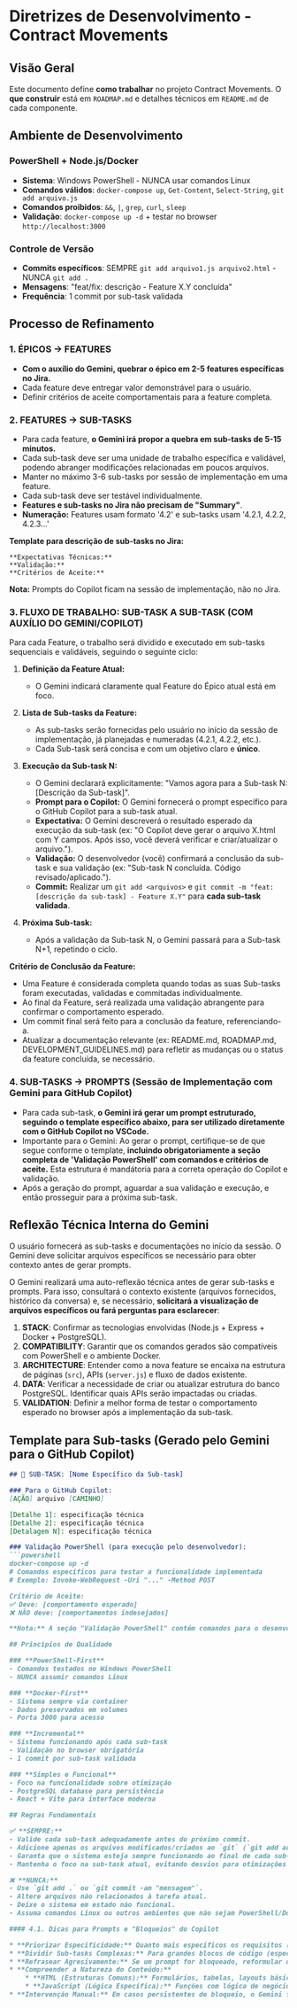 # Diretrizes de Desenvolvimento - Contract Movements

## Visão Geral

Este documento define **como trabalhar** no projeto Contract Movements. O **que construir** está em `ROADMAP.md` e detalhes técnicos em `README.md` de cada componente.

## Ambiente de Desenvolvimento

### **PowerShell + Node.js/Docker**
- **Sistema**: Windows PowerShell - NUNCA usar comandos Linux
- **Comandos válidos**: `docker-compose up`, `Get-Content`, `Select-String`, `git add arquivo.js`
- **Comandos proibidos**: `&&`, `|`, `grep`, `curl`, `sleep`
- **Validação**: `docker-compose up -d` + testar no browser `http://localhost:3000`

### **Controle de Versão**
- **Commits específicos**: SEMPRE `git add arquivo1.js arquivo2.html` - NUNCA `git add .`
- **Mensagens**: "feat/fix: descrição - Feature X.Y concluída"
- **Frequência**: 1 commit por sub-task validada

## Processo de Refinamento

### **1. ÉPICOS → FEATURES**
- **Com o auxílio do Gemini, quebrar o épico em 2-5 features específicas no Jira.**
- Cada feature deve entregar valor demonstrável para o usuário.
- Definir critérios de aceite comportamentais para a feature completa.

### **2. FEATURES → SUB-TASKS**
- Para cada feature, **o Gemini irá propor a quebra em sub-tasks de 5-15 minutos.**
- Cada sub-task deve ser uma unidade de trabalho específica e validável, podendo abranger modificações relacionadas em poucos arquivos.
- Manter no máximo 3-6 sub-tasks por sessão de implementação em uma feature.
- Cada sub-task deve ser testável individualmente.
- **Features e sub-tasks no Jira não precisam de "Summary"**.
- **Numeração:** Features usam formato '4.2' e sub-tasks usam '4.2.1, 4.2.2, 4.2.3...'

**Template para descrição de sub-tasks no Jira:**
```
**Expectativas Técnicas:**
**Validação:**  
**Critérios de Aceite:**
```

**Nota:** Prompts do Copilot ficam na sessão de implementação, não no Jira.

### 3. FLUXO DE TRABALHO: SUB-TASK A SUB-TASK (COM AUXÍLIO DO GEMINI/COPILOT)

Para cada Feature, o trabalho será dividido e executado em sub-tasks sequenciais e validáveis, seguindo o seguinte ciclo:

1.  **Definição da Feature Atual:**
    * O Gemini indicará claramente qual Feature do Épico atual está em foco.

2.  **Lista de Sub-tasks da Feature:**
    * As sub-tasks serão fornecidas pelo usuário no início da sessão de implementação, já planejadas e numeradas (4.2.1, 4.2.2, etc.).
    * Cada Sub-task será concisa e com um objetivo claro e **único**.

3.  **Execução da Sub-task N:**
    * O Gemini declarará explicitamente: "Vamos agora para a Sub-task N: [Descrição da Sub-task]".
    * **Prompt para o Copilot:** O Gemini fornecerá o prompt específico para o GitHub Copilot para a sub-task atual.
    * **Expectativa:** O Gemini descreverá o resultado esperado da execução da sub-task (ex: "O Copilot deve gerar o arquivo X.html com Y campos. Após isso, você deverá verificar e criar/atualizar o arquivo.").
    * **Validação:** O desenvolvedor (você) confirmará a conclusão da sub-task e sua validação (ex: "Sub-task N concluída. Código revisado/aplicado.").
    * **Commit:** Realizar um `git add <arquivos>` e `git commit -m "feat: [descrição da sub-task] - Feature X.Y"` para **cada sub-task validada**.

4.  **Próxima Sub-task:**
    * Após a validação da Sub-task N, o Gemini passará para a Sub-task N+1, repetindo o ciclo.

**Critério de Conclusão da Feature:**
* Uma Feature é considerada completa quando todas as suas Sub-tasks foram executadas, validadas e commitadas individualmente.
* Ao final da Feature, será realizada uma validação abrangente para confirmar o comportamento esperado.
* Um commit final será feito para a conclusão da feature, referenciando-a.
* Atualizar a documentação relevante (ex: README.md, ROADMAP.md, DEVELOPMENT_GUIDELINES.md) para refletir as mudanças ou o status da feature concluída, se necessário.

### 4. SUB-TASKS → PROMPTS (Sessão de Implementação com Gemini para GitHub Copilot)

- Para cada sub-task, **o Gemini irá gerar um prompt estruturado, seguindo o template específico abaixo, para ser utilizado diretamente com o GitHub Copilot no VSCode.**
- Importante para o Gemini: Ao gerar o prompt, certifique-se de que segue conforme o template, **incluindo obrigatoriamente a seção completa de 'Validação PowerShell' com comandos e critérios de aceite.** Esta estrutura é mandátoria para a correta operação do Copilot e validação.
- Após a geração do prompt, aguardar a sua validação e execução, e então prosseguir para a próxima sub-task.

## Reflexão Técnica Interna do Gemini

O usuário fornecerá as sub-tasks e documentações no início da sessão. O Gemini deve solicitar arquivos específicos se necessário para obter contexto antes de gerar prompts.

O Gemini realizará uma auto-reflexão técnica antes de gerar sub-tasks e prompts. Para isso, consultará o contexto existente (arquivos fornecidos, histórico da conversa) e, se necessário, **solicitará a visualização de arquivos específicos ou fará perguntas para esclarecer**:
1.  **STACK**: Confirmar as tecnologias envolvidas (Node.js + Express + Docker + PostgreSQL).
2.  **COMPATIBILITY**: Garantir que os comandos gerados são compatíveis com PowerShell e o ambiente Docker.
3.  **ARCHITECTURE**: Entender como a nova feature se encaixa na estrutura de páginas (`src`), APIs (`server.js`) e fluxo de dados existente.
4.  **DATA**: Verificar a necessidade de criar ou atualizar estrutura do banco PostgreSQL. Identificar quais APIs serão impactadas ou criadas.
5.  **VALIDATION**: Definir a melhor forma de testar o comportamento esperado no browser após a implementação da sub-task.

## Template para Sub-tasks (Gerado pelo Gemini para o GitHub Copilot)

```markdown
## 🎯 SUB-TASK: [Nome Específico da Sub-task]

### Para o GitHub Copilot:
[AÇÃO] arquivo [CAMINHO]

[Detalhe 1]: especificação técnica
[Detalhe 2]: especificação técnica
[Detalagem N]: especificação técnica

### Validação PowerShell (para execução pelo desenvolvedor):
```powershell
docker-compose up -d
# Comandos específicos para testar a funcionalidade implementada
# Exemplo: Invoke-WebRequest -Uri "..." -Method POST

Critério de Aceite:
✅ Deve: [comportamento esperado]
❌ NÃO deve: [comportamentos indesejados]

**Nota:** A seção "Validação PowerShell" contém comandos para o desenvolvedor executar após a implementação pelo Copilot, não instruções para o Copilot em si.

## Princípios de Qualidade

### **PowerShell-First**
- Comandos testados no Windows PowerShell
- NUNCA assumir comandos Linux

### **Docker-First**
- Sistema sempre via container
- Dados preservados em volumes
- Porta 3000 para acesso

### **Incremental**
- Sistema funcionando após cada sub-task
- Validação no browser obrigatória
- 1 commit por sub-task validada

### **Simples e Funcional**
- Foco na funcionalidade sobre otimização
- PostgreSQL database para persistência
- React + Vite para interface moderna

## Regras Fundamentais

✅ **SEMPRE:**
- Valide cada sub-task adequadamente antes do próximo commit.
- Adicione apenas os arquivos modificados/criados ao `git` (`git add arquivo.js`).
- Garanta que o sistema esteja sempre funcionando ao final de cada sub-task/commit.
- Mantenha o foco na sub-task atual, evitando desvios para otimizações prematuras.

❌ **NUNCA:**
- Use `git add .` ou `git commit -am "mensagem"`.
- Altere arquivos não relacionados à tarefa atual.
- Deixe o sistema em estado não funcional.
- Assuma comandos Linux ou outros ambientes que não sejam PowerShell/Docker.

#### 4.1. Dicas para Prompts e "Bloqueios" do Copilot

* **Priorizar Especificidade:** Quanto mais específicos os requisitos (IDs, classes CSS únicas, nomes de variáveis, lógica de negócios customizada), menor a chance de colisões com código público.
* **Dividir Sub-tasks Complexas:** Para grandes blocos de código (especialmente HTML de formulários complexos), pode ser mais eficaz pedir ao Copilot para gerar partes menores ou elementos específicos, e então montar o resultado final manualmente, se necessário.
* **Refrasear Agresivamente:** Se um prompt for bloqueado, reformular de forma diferente, alterando a estrutura da frase ou focando em aspectos mais nichados, é a primeira linha de defesa.
* **Compreender a Natureza do Conteúdo:**
    * **HTML (Estruturas Comuns):** Formulários, tabelas, layouts básicos são altamente padronizados e mais propensos a serem bloqueados. Nesses casos, a criação manual ou prompts *muito* detalhados com nomes e classes únicas são preferíveis.
    * **JavaScript (Lógica Específica):** Funções com lógica de negócios customizada, manipulação de dados específicos (com chaves únicas, como `newEntryData`), ou interações complexas tendem a ter menos "colisões genéricas" e o Copilot é mais eficaz.
* **Intervenção Manual:** Em casos persistentes de bloqueio, o Gemini fornecerá o código diretamente, permitindo a continuidade do desenvolvimento. O objetivo é sempre avançar.